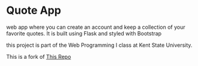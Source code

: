 # Quote App
web app where you can create an account and keep a collection of your favorite quotes. It is built using Flask and styled with Bootstrap

this project is part of the Web Programming I class at Kent State University.

This is a fork of [This Repo](https://github.com/gregdelozier/web-programming)
    